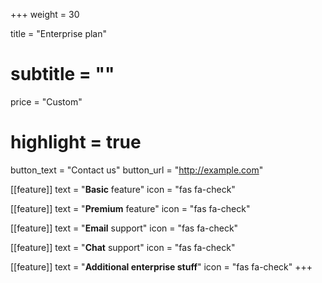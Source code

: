 +++
weight = 30

title = "Enterprise plan"
# subtitle = ""

price = "Custom"
# highlight = true

button_text = "Contact us"
button_url = "http://example.com"

[[feature]]
  text = "**Basic** feature"
  icon = "fas fa-check"

[[feature]]
  text = "**Premium** feature"
  icon = "fas fa-check"

[[feature]]
  text = "**Email** support"
  icon = "fas fa-check"

[[feature]]
  text = "**Chat** support"
  icon = "fas fa-check"

[[feature]]
  text = "**Additional enterprise stuff**"
  icon = "fas fa-check"
+++
